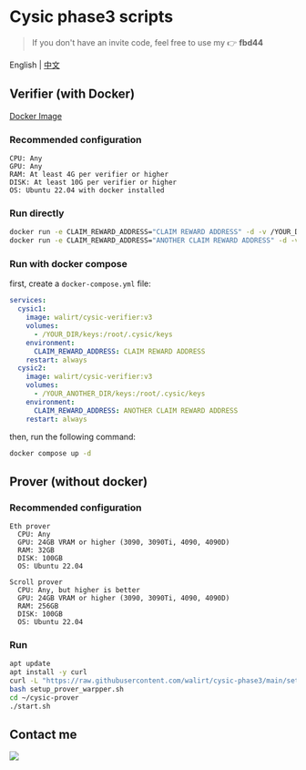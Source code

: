 # Cysic phase3 scripts
> If you don't have an invite code, feel free to use my 👉 **fbd44**  

English | [中文](https://github.com/walirt/cysic-phase3/blob/main/README_zh.md)

## Verifier (with Docker)
[Docker Image](https://hub.docker.com/r/walirt/cysic-verifier)

### Recommended configuration
```text
CPU: Any
GPU: Any
RAM: At least 4G per verifier or higher
DISK: At least 10G per verifier or higher
OS: Ubuntu 22.04 with docker installed
```

### Run directly
```bash
docker run -e CLAIM_REWARD_ADDRESS="CLAIM REWARD ADDRESS" -d -v /YOUR_DIR/keys:/root/.cysic/keys --name cysic1 walirt/cysic-verifier:v3
docker run -e CLAIM_REWARD_ADDRESS="ANOTHER CLAIM REWARD ADDRESS" -d -v /YOUR_ANOTHER_DIR/keys:/root/.cysic/keys --name cysic2 walirt/cysic-verifier:v3
```

### Run with docker compose
first, create a `docker-compose.yml` file:
```yaml
services:
  cysic1:
    image: walirt/cysic-verifier:v3
    volumes:
      - /YOUR_DIR/keys:/root/.cysic/keys
    environment:
      CLAIM_REWARD_ADDRESS: CLAIM REWARD ADDRESS
    restart: always
  cysic2:
    image: walirt/cysic-verifier:v3
    volumes:
      - /YOUR_ANOTHER_DIR/keys:/root/.cysic/keys
    environment:
      CLAIM_REWARD_ADDRESS: ANOTHER CLAIM REWARD ADDRESS
    restart: always
```

then, run the following command:
```bash
docker compose up -d
```

## Prover (without docker)

### Recommended configuration
```text
Eth prover
  CPU: Any
  GPU: 24GB VRAM or higher (3090, 3090Ti, 4090, 4090D)
  RAM: 32GB
  DISK: 100GB
  OS: Ubuntu 22.04

Scroll prover
  CPU: Any, but higher is better
  GPU: 24GB VRAM or higher (3090, 3090Ti, 4090, 4090D)
  RAM: 256GB
  DISK: 100GB
  OS: Ubuntu 22.04
```

### Run
```bash
apt update 
apt install -y curl
curl -L "https://raw.githubusercontent.com/walirt/cysic-phase3/main/setup_prover_warpper.sh" -o setup_prover_warpper.sh
bash setup_prover_warpper.sh
cd ~/cysic-prover
./start.sh
```

## Contact me
![](https://img.shields.io/twitter/follow/walirttt)
